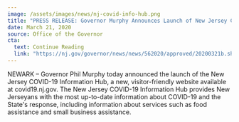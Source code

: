 ```yaml
---
image: /assets/images/news/nj-covid-info-hub.png
title: "PRESS RELEASE: Governor Murphy Announces Launch of New Jersey COVID-19 Website"
date: March 21, 2020
source: Office of the Governor
cta:
  text: Continue Reading
  link: "https://nj.gov/governor/news/news/562020/approved/20200321b.shtml"
---
```


NEWARK – Governor Phil Murphy today announced the launch of the New Jersey COVID-19 Information Hub, a new, visitor-friendly website available at covid19.nj.gov. The New Jersey COVID-19 Information Hub provides New Jerseyans with the most up-to-date information about COVID-19 and the State's response, including information about services such as food assistance and small business assistance.
